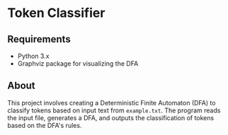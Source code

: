 # Token Classifier 

## Requirements
- Python 3.x
- Graphviz package for visualizing the DFA

## About
This project involves creating a Deterministic Finite Automaton (DFA) to classify tokens based on input text from `example.txt`. The program reads the input file, generates a DFA, and outputs the classification of tokens based on the DFA's rules.

